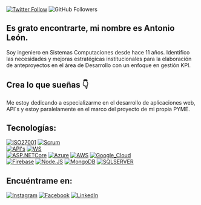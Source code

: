 [![Twitter Follow](https://img.shields.io/twitter/follow/tonyleonn?style=social)](https://twitter.com/tonyleonn)
![GitHub Followers](https://img.shields.io/github/followers/antonioleonn?style=social)

## Es grato encontrarte, mi nombre es Antonio León.
Soy ingeniero en Sistemas Computaciones desde hace 11 años.
Identifico las necesidades y mejoras estratégicas institucionales para la elaboración de anteproyectos en el área de Desarrollo con un enfoque en gestión KPI.

## Crea lo que sueñas 👇
Me estoy dedicando a especializarme en el desarrollo de aplicaciones web, API´s y estoy paralelamente en el marco del proyecto de mi propia PYME.

## Tecnologías:
[![ISO27001](https://img.shields.io/badge/ISO27001-999999?style=for-the-badge&logo=ISO27001&logoColor=white&labelColor=101010)]()
[![Scrum](https://img.shields.io/badge/Scrum-FA7343?style=for-the-badge&logo=Scrum&logoColor=white&labelColor=101010)]()
</br>
[![API's](https://img.shields.io/badge/API's-3DDC84?style=for-the-badge&logo=API's&logoColor=white&labelColor=101010)]()
[![WS](https://img.shields.io/badge/WebService-0095D5?style=for-the-badge&logo=WebService&logoColor=white&labelColor=101010)]()
</br>
[![ASP.NETCore](https://img.shields.io/badge/ASP.NETCore-007396?style=for-the-badge&logo=ASP.NETCore&logoColor=white&labelColor=101010)]()
[![Azure](https://img.shields.io/badge/Azure-F7DF1E?style=for-the-badge&logo=Azuret&logoColor=white&labelColor=101010)]()
[![AWS](https://img.shields.io/badge/AWS-232F3E?style=for-the-badge&logo=amazon-aws&logoColor=white&labelColor=101010)]()
[![Google_Cloud](https://img.shields.io/badge/Google_Cloud-4285F4?style=for-the-badge&logo=googlecloud&logoColor=white&labelColor=101010)]()
</br>
[![Firebase](https://img.shields.io/badge/Firebase-FFCA28?style=for-the-badge&logo=firebase&logoColor=white&labelColor=101010)]()
[![Node.JS](https://img.shields.io/badge/Node.JS-339933?style=for-the-badge&logo=node.js&logoColor=white&labelColor=101010)]()
[![MongoDB](https://img.shields.io/badge/MongoDB-47A248?style=for-the-badge&logo=mongodb&logoColor=white&labelColor=101010)]()
[![SQLSERVER](https://img.shields.io/badge/SQLSERVER-4479A1?style=for-the-badge&logo=sqlserver&logoColor=white&labelColor=101010)]()
</br> 


## Encuéntrame en:

[![Instagram](https://img.shields.io/badge/Instagram-@tonyleonn-E4405F?style=for-the-badge&logo=instagram&logoColor=white&labelColor=101010)](https://instagram.com/tonyleonn)
[![Facebook](https://img.shields.io/badge/Facebook-@tonyleonnava-1877F2?style=for-the-badge&logo=facebook&logoColor=white&labelColor=101010)](https://facebook.com/tonyleonnava)
[![LinkedIn](https://img.shields.io/badge/LinkedIn-Antonio_Leon-0077B5?style=for-the-badge&logo=linkedin&logoColor=white&labelColor=101010)](https://www.linkedin.com/in/antonioleonn)
